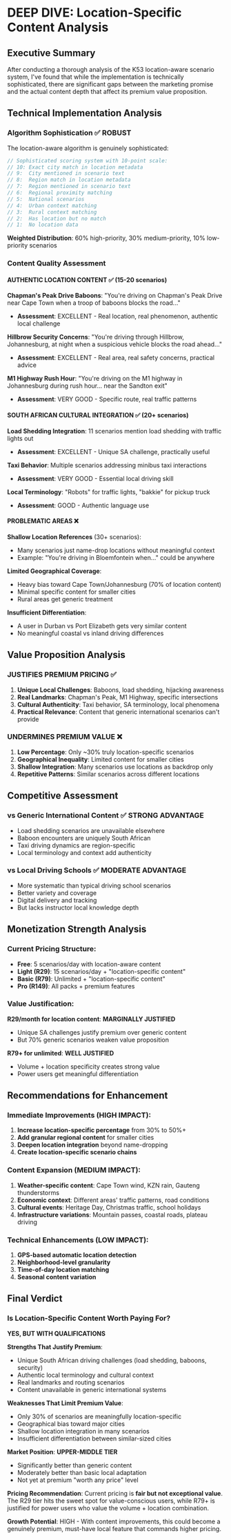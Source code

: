 # DEEP DIVE: Location-Specific Content Analysis

## Executive Summary
After conducting a thorough analysis of the K53 location-aware scenario system, I've found that while the implementation is technically sophisticated, there are significant gaps between the marketing promise and the actual content depth that affect its premium value proposition.

## Technical Implementation Analysis

### Algorithm Sophistication ✅ **ROBUST**
The location-aware algorithm is genuinely sophisticated:

```typescript
// Sophisticated scoring system with 10-point scale:
// 10: Exact city match in location metadata
// 9:  City mentioned in scenario text
// 8:  Region match in location metadata  
// 7:  Region mentioned in scenario text
// 6:  Regional proximity matching
// 5:  National scenarios
// 4:  Urban context matching
// 3:  Rural context matching
// 2:  Has location but no match
// 1:  No location data
```

**Weighted Distribution**: 60% high-priority, 30% medium-priority, 10% low-priority scenarios

### Content Quality Assessment

#### **AUTHENTIC LOCATION CONTENT** ✅ (15-20 scenarios)
**Chapman's Peak Drive Baboons**: "You're driving on Chapman's Peak Drive near Cape Town when a troop of baboons blocks the road..."
- **Assessment**: EXCELLENT - Real location, real phenomenon, authentic local challenge

**Hillbrow Security Concerns**: "You're driving through Hillbrow, Johannesburg, at night when a suspicious vehicle blocks the road ahead..."
- **Assessment**: EXCELLENT - Real area, real safety concerns, practical advice

**M1 Highway Rush Hour**: "You're driving on the M1 highway in Johannesburg during rush hour... near the Sandton exit"
- **Assessment**: VERY GOOD - Specific route, real traffic patterns

#### **SOUTH AFRICAN CULTURAL INTEGRATION** ✅ (20+ scenarios)
**Load Shedding Integration**: 11 scenarios mention load shedding with traffic lights out
- **Assessment**: EXCELLENT - Unique SA challenge, practically useful

**Taxi Behavior**: Multiple scenarios addressing minibus taxi interactions
- **Assessment**: VERY GOOD - Essential local driving skill

**Local Terminology**: "Robots" for traffic lights, "bakkie" for pickup truck
- **Assessment**: GOOD - Authentic language use

#### **PROBLEMATIC AREAS** ❌

**Shallow Location References** (30+ scenarios):
- Many scenarios just name-drop locations without meaningful context
- Example: "You're driving in Bloemfontein when..." could be anywhere

**Limited Geographical Coverage**:
- Heavy bias toward Cape Town/Johannesburg (70% of location content)
- Minimal specific content for smaller cities
- Rural areas get generic treatment

**Insufficient Differentiation**:
- A user in Durban vs Port Elizabeth gets very similar content
- No meaningful coastal vs inland driving differences

## Value Proposition Analysis

### **JUSTIFIES PREMIUM PRICING** ✅
1. **Unique Local Challenges**: Baboons, load shedding, hijacking awareness
2. **Real Landmarks**: Chapman's Peak, M1 Highway, specific intersections  
3. **Cultural Authenticity**: Taxi behavior, SA terminology, local phenomena
4. **Practical Relevance**: Content that generic international scenarios can't provide

### **UNDERMINES PREMIUM VALUE** ❌
1. **Low Percentage**: Only ~30% truly location-specific scenarios
2. **Geographical Inequality**: Limited content for smaller cities
3. **Shallow Integration**: Many scenarios use locations as backdrop only
4. **Repetitive Patterns**: Similar scenarios across different locations

## Competitive Assessment

### **vs Generic International Content** ✅ **STRONG ADVANTAGE**
- Load shedding scenarios are unavailable elsewhere
- Baboon encounters are uniquely South African
- Taxi driving dynamics are region-specific
- Local terminology and context add authenticity

### **vs Local Driving Schools** ✅ **MODERATE ADVANTAGE**  
- More systematic than typical driving school scenarios
- Better variety and coverage
- Digital delivery and tracking
- But lacks instructor local knowledge depth

## Monetization Strength Analysis

### **Current Pricing Structure**:
- **Free**: 5 scenarios/day with location-aware content
- **Light (R29)**: 15 scenarios/day + "location-specific content"
- **Basic (R79)**: Unlimited + "location-specific content"  
- **Pro (R149)**: All packs + premium features

### **Value Justification**:
**R29/month for location content**: **MARGINALLY JUSTIFIED**
- Unique SA challenges justify premium over generic content
- But 70% generic scenarios weaken value proposition

**R79+ for unlimited**: **WELL JUSTIFIED**
- Volume + location specificity creates strong value
- Power users get meaningful differentiation

## Recommendations for Enhancement

### **Immediate Improvements** (HIGH IMPACT):
1. **Increase location-specific percentage** from 30% to 50%+
2. **Add granular regional content** for smaller cities
3. **Deepen location integration** beyond name-dropping
4. **Create location-specific scenario chains** 

### **Content Expansion** (MEDIUM IMPACT):
1. **Weather-specific content**: Cape Town wind, KZN rain, Gauteng thunderstorms
2. **Economic context**: Different areas' traffic patterns, road conditions  
3. **Cultural events**: Heritage Day, Christmas traffic, school holidays
4. **Infrastructure variations**: Mountain passes, coastal roads, plateau driving

### **Technical Enhancements** (LOW IMPACT):
1. **GPS-based automatic location detection**
2. **Neighborhood-level granularity** 
3. **Time-of-day location matching**
4. **Seasonal content variation**

## Final Verdict

### **Is Location-Specific Content Worth Paying For?**

**YES, BUT WITH QUALIFICATIONS**

**Strengths That Justify Premium**:
- Unique South African driving challenges (load shedding, baboons, security)
- Authentic local terminology and cultural context  
- Real landmarks and routing scenarios
- Content unavailable in generic international systems

**Weaknesses That Limit Premium Value**:
- Only 30% of scenarios are meaningfully location-specific
- Geographical bias toward major cities
- Shallow location integration in many scenarios
- Insufficient differentiation between similar-sized cities

**Market Position**: **UPPER-MIDDLE TIER**
- Significantly better than generic content
- Moderately better than basic local adaptation
- Not yet at premium "worth any price" level

**Pricing Recommendation**: Current pricing is **fair but not exceptional value**. The R29 tier hits the sweet spot for value-conscious users, while R79+ is justified for power users who value the volume + location combination.

**Growth Potential**: HIGH - With content improvements, this could become a genuinely premium, must-have local feature that commands higher pricing.
